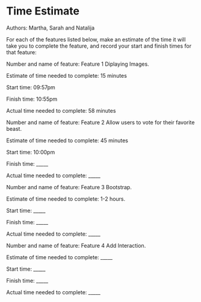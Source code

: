 # Time Estimate

Authors: Martha, Sarah and Natalija

For each of the features listed below, make an estimate of the time it will take you to complete the feature, and record your start and finish times for that feature:

Number and name of feature: Feature 1 Diplaying Images.

Estimate of time needed to complete: 15 minutes

Start time: 09:57pm

Finish time: 10:55pm

Actual time needed to complete: 58 minutes

Number and name of feature: Feature 2 Allow users to vote for their favorite beast.

Estimate of time needed to complete: 45 minutes

Start time: 10:00pm

Finish time: _____

Actual time needed to complete: _____

Number and name of feature: Feature 3 Bootstrap.

Estimate of time needed to complete: 1-2 hours.

Start time: _____

Finish time: _____

Actual time needed to complete: _____

Number and name of feature: Feature 4 Add Interaction.

Estimate of time needed to complete: _____

Start time: _____

Finish time: _____

Actual time needed to complete: _____
